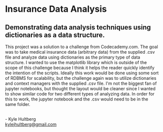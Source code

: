 # Insurance Data Analysis

## Demonstrating data analysis techniques using dictionaries as a data structure.

This project was a solution to a challenge from Codecademy.com.  The goal was to take medical insurance data (arbitrary data) from the supplied .csv file and analyze data using dictionaries as the primary type of data structure.  I wanted to use the matplotlib library which is outside of the scope of this challenge because I think it helps the reader quickly identify the intention of the scripts.  Ideally this work would be done using some sort of RDBMS for scalability, but the challenge again was to utilize dictionaries and context managers with the supplied .csv file.  I'm not the biggest fan of jupyter notebooks, but thought the layout would be cleaner since I wanted to show similar code for two different types of analyzing data.  In order for this to work, the jupyter notebook and the .csv would need to be in the same folder.

</br>- Kyle Hultberg
</br>kylejhultberg@gmail.com

